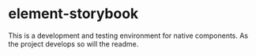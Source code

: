 # element-storybook
This is a development and testing environment for native components. As the project develops so will the readme.
